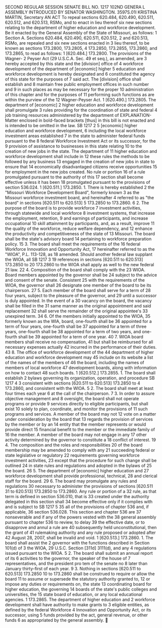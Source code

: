SECOND REGULAR SESSION
SENATE BILL NO. 1217
102ND GENERA L ASSEMBLY
INTRODUCED BY SENATOR WASHINGTON.
3597S.01I KRISTINA MARTIN, Secretary
AN ACT
To repeal sections 620.484, 620.490, 620.511, 620.512, and 620.513, RSMo, and to enact in lieu
thereof six new sections relating to the department of higher education and workforce
development.
Be it enacted by the General Assembly of the State of Missouri, as follows:
1 Section A. Sections 620.484, 620.490, 620.511, 620.512,
2 and 620.513, RSMo, are repealed and six new sections enacted in
3 lieu thereof, to be known as sections 173.2800, 173.2805,
4 173.2850, 173.2855, 173.2860, and 173.2865, to read as follows:
1 [620.484.] 173.2800. The provisions of the Wagner-
2 Peyser Act (29 U.S.C.A. Sec. 49 et seq.), as amended, are
3 hereby accepted by this state and the [division] office of
4 workforce development of the department of [economic] higher
5 education and workforce development is hereby designated and
6 constituted the agency of this state for the purposes of
7 said act. The [division] office shall establish and
8 maintain free public employment offices in such number and
9 in such places as may be necessary for the proper
10 administration of this chapter and for the purposes of
11 performing such functions as are within the purview of the
12 Wagner-Peyser Act.
1 [620.490.] 173.2805. The department of [economic]
2 higher education and workforce development shall promulgate
3 rules providing for the coordination of state and federal
4 job training resources administered by the department of
EXPLANATION-Matter enclosed in bold-faced brackets [thus] in this bill is not enacted
and is intended to be omitted in the law.
SB 1217 2
5 [economic] higher education and workforce development,
6 including the local workforce investment areas established
7 in the state to administer federal funds pursuant to the
8 federal Workforce Investment Act or its successor, for the
9 provision of assistance to businesses in this state relating
10 to the creation of new jobs in the state. The department of
11 higher education and workforce development shall include in
12 these rules the methods to be followed by any business
13 engaged in the creation of new jobs in state to ensure that
14 economically disadvantaged citizens receive opportunities
15 for employment in the new jobs created. No rule or portion
16 of a rule promulgated pursuant to the authority of this
17 section shall become effective unless it has been
18 promulgated pursuant to the provisions of section 536.024.
1 [620.511.] 173.2850. 1. There is hereby established
2 the "Missouri Workforce Development Board", formerly known
3 as the Missouri workforce investment board, and hereinafter
4 referred to as "the board" in sections [620.511 to 620.513]
5 173.2850 to 173.2860.
6 2. The purpose of the board is to provide workforce
7 investment activities, through statewide and local workforce
8 investment systems, that increase the employment, retention,
9 and earnings of participants, and increase occupational
10 skill attainment by participants, and, as a result, improve
11 the quality of the workforce, reduce welfare dependency, and
12 enhance the productivity and competitiveness of the state of
13 Missouri. The board shall be the state's advisory board
14 pertaining to workforce preparation policy.
15 3. The board shall meet the requirements of the
16 federal Workforce Innovation and Opportunity Act,
17 hereinafter referred to as the "WIOA", P.L. 113-128, as
18 amended. Should another federal law supplant the WIOA, all
SB 1217 3
19 references in sections [620.511 to 620.513] 173.2850 to
20 173.2860 to the WIOA shall apply as well to the new federal
21 law.
22 4. Composition of the board shall comply with the
23 WIOA. Board members appointed by the governor shall be
24 subject to the advice and consent of the senate. Consistent
25 with the requirements of the WIOA, the governor shall
26 designate one member of the board to be its chairperson.
27 5. Each member of the board shall serve for a term of
28 four years, subject to the pleasure of the governor, and
29 until a successor is duly appointed. In the event of a
30 vacancy on the board, the vacancy shall be filled in the
31 same manner as the original appointment and said replacement
32 shall serve the remainder of the original appointee's
33 unexpired term.
34 6. Of the members initially appointed to the WIOA,
35 formerly known as the WIA, board, one-fourth shall be
36 appointed for a term of four years, one-fourth shall be
37 appointed for a term of three years, one-fourth shall be
38 appointed for a term of two years, and one-fourth shall be
39 appointed for a term of one year.
40 7. WIOA board members shall receive no compensation,
41 but shall be reimbursed for all necessary expenses actually
42 incurred in the performance of their duties.
43 8. The office of workforce development of the
44 department of higher education and workforce development may
45 include on its website a list of the names of the members of
46 the board, including the names of members of local workforce
47 development boards, along with information on how to contact
48 such boards.
1 [620.512.] 173.2855. 1. The board shall establish
2 bylaws governing its organization, operation, and procedure
SB 1217 4
3 consistent with sections [620.511 to 620.513] 173.2850 to
4 173.2860, and consistent with the WIOA.
5 2. The board shall meet at least four times each year
6 at the call of the chairperson.
7 3. In order to assure objective management and
8 oversight, the board shall not operate programs or provide
9 services directly to eligible participants, but shall exist
10 solely to plan, coordinate, and monitor the provisions of
11 such programs and services. A member of the board may not
12 vote on a matter under consideration by the board that
13 regards the provision of services by the member or by an
14 entity that the member represents or would provide direct
15 financial benefit to the member or the immediate family of
16 the member. A member of the board may not engage in any
17 other activity determined by the governor to constitute a
18 conflict of interest.
19 4. The composition and the roles and responsibilities
20 of the board membership may be amended to comply with any
21 succeeding federal or state legislative or regulatory
22 requirements governing workforce investment activities,
23 except that the procedure for such change shall be outlined
24 in state rules and regulations and adopted in the bylaws of
25 the board.
26 5. The department of [economic] higher education and
27 workforce development shall provide professional, technical,
28 and clerical staff for the board.
29 6. The board may promulgate any rules and regulations
30 necessary to administer the provisions of sections [620.511
31 to 620.513] 173.2850 to 173.2860. Any rule or portion of a
32 rule, as that term is defined in section 536.010, that is
33 created under the authority delegated in this section shall
34 become effective only if it complies with and is subject to
SB 1217 5
35 all of the provisions of chapter 536 and, if applicable,
36 section 536.028. This section and chapter 536 are
37 nonseverable and if any of the powers vested with the
38 general assembly pursuant to chapter 536 to review, to delay
39 the effective date, or to disapprove and annul a rule are
40 subsequently held unconstitutional, then the grant of
41 rulemaking authority and any rule proposed or adopted after
42 August 28, 2007, shall be invalid and void.
1 [620.513.] 173.2860. 1. The board shall assist the
2 governor with the functions described in Section 101(d) of
3 the WIOA, 29 U.S.C. Section [311d] 3111(d), and any
4 regulations issued pursuant to the WIOA.
5 2. The board shall submit an annual report of its
6 activities to the governor, the speaker of the house of
7 representatives, and the president pro tem of the senate no
8 later than January thirty-first of each year.
9 3. Nothing in sections [620.511 to 620.513] 173.2850
10 to 173.2860 shall be construed to require or allow the board
11 to assume or supersede the statutory authority granted to,
12 or impose any duties or requirements on, the state
13 coordinating board for higher education, the governing
14 boards of the state's public colleges and universities, the
15 state board of education, or any local educational agencies.
1 173.2865. The department of higher education and
2 workforce development shall have authority to make grants to
3 eligible entities, as defined by the federal Workforce
4 Innovation and Opportunity Act, or its successor, using
5 funds provided by the act, general revenue, or other funds
6 as appropriated by the general assembly.
